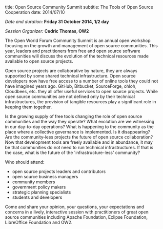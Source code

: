 title: Open Source Community Summit
subtitle: The Tools of Open Source Cooperation
date: 2014/07/10


*Date and duration:* **Friday 31 October 2014, 1/2 day** 

*Session Organizer:* **Cedric Thomas, OW2**


The Open World Forum Community Summit is an annual open workshop focusing on the growth and management of open source 
communities. This year, leaders and practitioners from free and open source software communities will discuss the 
evolution of the technical resources made available to open source projects. 


Open source projects are collaborative by nature, they are always supported by some shared technical infrastructure.
Open source developers now have free access to a number of online tools they could not have imagined years ago. 
GitHub, Bitbucket, SourceForge, ohloh, Cloudbees, etc. they all offer useful services to open source projects.
While open source communities are not defined only by their technical infrastructures, the provision of tangible 
resources play a significant role in keeping them together. 


Is the growing supply of free tools changing the role of open source communities and the way they operate?
What evolution are we witnessing in our day-to-day operations? 
What is happening to the community as the place where a collective governance is implemented. Is it disappearing?  
Are the community-less projects the future of open source collaboration? Now that development tools are freely available
and in abundance, it may be that communities do not need to run technical infrastructures. If that is the case, what is 
the future of the 'infrastructure-less' community? 


Who should attend: 

- open source projects leaders and contributors
- open source business managers
- community members
- government policy makers 
- strategic planning specialists
- students and developers


Come and share your opinion, your questions, your expectations and concerns in a lively, interactive session 
with practitioners of great open source communities including Apache Foundation, Eclipse Foundation, LibreOffice 
Foundation and OW2.
